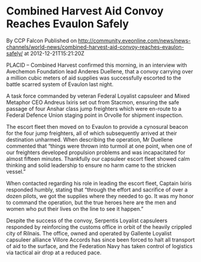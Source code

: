 # Combined Harvest Aid Convoy Reaches Evaulon Safely
By CCP Falcon
Published on http://community.eveonline.com/news/news-channels/world-news/combined-harvest-aid-convoy-reaches-evaulon-safely/ at 2012-12-21T15:21:20Z

PLACID – Combined Harvest confirmed this morning, in an interview with Avechemon Foundation lead Anderes Duellene, that a convoy carrying over a million cubic meters of aid supplies was successfully escorted to the battle scarred system of Evaulon last night.

A task force commanded by veteran Federal Loyalist capsuleer and Mixed Metaphor CEO Andreus Ixiris set out from Stacmon, ensuring the safe passage of four Anshar class jump freighters which were en-route to a Federal Defence Union staging point in Orvolle for shipment inspection.

The escort fleet then moved on to Evaulon to provide a cynosural beacon for the four jump freighters, all of which subsequently arrived at their destination unharmed. When describing the operation, Mr Duellene commented that “things were thrown into turmoil at one point, when one of our freighters developed propulsion problems and was incapacitated for almost fifteen minutes. Thankfully our capsuleer escort fleet showed calm thinking and solid leadership to ensure no harm came to the stricken vessel.”

When contacted regarding his role in leading the escort fleet, Captain Ixiris responded humbly, stating that “through the effort and sacrifice of over a dozen pilots, we got the supplies where they needed to go. It was my honor to command the operation, but the true heroes here are the men and women who put their lives on the line to see it happen.”

Despite the success of the convoy, Serpentis Loyalist capsuleers responded by reinforcing the customs office in orbit of the heavily crippled city of Rilnais. The office, owned and operated by Gallente Loyalist capsuleer alliance Villore Accords has since been forced to halt all transport of aid to the surface, and the Federation Navy has taken control of logistics via tactical air drop at a reduced pace.

